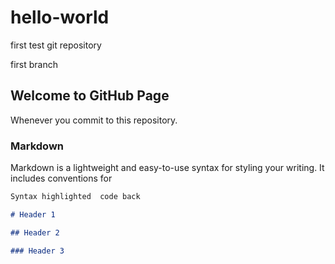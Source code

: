 # hello-world
first test git repository

first branch

## Welcome to GitHub Page

Whenever you commit to this repository.

### Markdown

Markdown is a lightweight and easy-to-use syntax for styling your writing. It includes conventions for

```markdown
Syntax highlighted  code back

# Header 1

## Header 2

### Header 3
